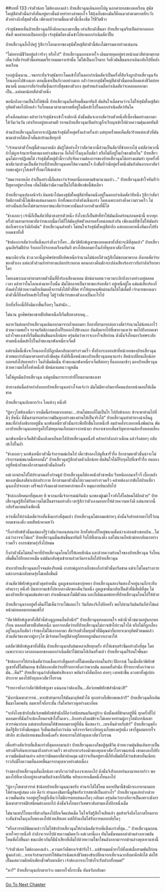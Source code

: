 ##บทที่ 133 เจ้าตัวน้อย ไม่ต้องลองแล้ว
ป๋ายเสี่ยวฉุนเดินออกไปดู นอกค่ายกลของหอเรือน สุนัขใหญ่สีดำตัวนั้นกำลังยืนอยู่ตรงนั้นด้วยท่าทางลำพองใจ ใต้อุ้งเล็บของมันก็คือแมวดำตามรกตที่ระวังตัวอย่างถึงที่สุดตัวนั้น เพียงแต่ว่ายามนี้แมวตัวนี้เซื่องซึม ไร้ชีวิตชีวา

เจ้าสุนัขพอเห็นป๋ายเสี่ยวฉุนก็ยิ่งคึกคะนองมากขึ้น เห่าเสียงดังขึ้นมา ป๋ายเสี่ยวฉุนรีบเปิดค่ายกลออกทันที พอค่ายกลเปิดออกปุ๊บ เจ้าสุนัขก็ตรงดิ่งเข้าไปหาดอกกำเนิดสัตว์ปั๊บ 

ป๋ายเสี่ยวฉุนอึ้งไปครู่ รู้สึกว่าโลกมายาของสุนัขใหญ่สีดำตัวนี้ต้องไม่ธรรมดาอย่างแน่นอน

“ไม่อยากมีชีวิตอยู่แล้วจริงๆ หรือไง!” ป๋ายเสี่ยวฉุนถอนหายใจ เดินมาหยุดอยู่ตรงหน้าแมวสีดำตามรกต เห็นว่าสัตว์รบตัวนี้แค่หมดเรี่ยวหมดแรงเท่านั้น ไม่ได้เป็นอะไรมาก จึงหิ้วมันขึ้นมาเอาเดินกลับไปที่หลังหอเรือน

รออยู่เนิ่นนาน...จนกระทั่งเจ้าสุนัขกระโดดเข้าไปในดอกกำเนิดสัตว์เป็นครั้งที่สิบจึงถูกป๋ายเสี่ยวฉุนจับโยนออกไปข้างนอก ตอนนี้เขาเป็นกังวลอย่างมาก กลัวว่าหากสุนัขใหญ่สีดำตัวนี้มอบเลือดแห่งชีวิตบ่อยขนาดนี้ แผนการสัตว์รบที่แข็งแกร่งที่สุดของตัวเอง สุดท้ายแล้วเมล็ดกำเนิดสัตว์จะคลอดออกมาเป็น...แค่หมาน้อยสีดำตัวหนึ่ง

พอนึกถึงความเป็นไปได้ข้อนี้ ป๋ายเสี่ยวฉุนก็เครียดขึ้นมาทันที ตัดสินใจเด็ดขาดว่าจะไม่ให้สุนัขใหญ่สีดำอุทิศตัวต่อไปอีกแล้ว รีบโยนแมวดำตามรกตที่อยู่ในมือเข้าไปในดอกกำเนิดสัตว์ทันใด

ครึ่งเดือนต่อมา คล้ายว่าเจ้าสุนัขจะเข้าใจกติกาดี ดังนั้นมันจะลากสัตว์รบตัวหนึ่งที่เซื่องซึมอย่างมากมาให้วันเว้นวัน เห่าเรียกอยู่สองสามที รอจนป๋ายเสี่ยวฉุนเปิดประตูก็จะรีบบุกเข้าไปด้วยความคุ้นเคยทันที

ส่วนป๋ายเสี่ยวฉุนก็อยากจะปฏิเสธเจ้าสุนัขใหญ่ครั้งแล้วครั้งเล่า แต่ทุกครั้งพอเห็นสัตว์ร้ายแต่ละตัวที่มันพามาด้วยก็ต้องใจสั่นสะท้านเสียทุกที

“เจ้าหมาดำตัวใหญ่นี้ช่างฉลาดนัก มันรู้ได้อย่างไรว่าสัตว์พวกนี้ล้วนเป็นสัตว์ที่ข้าอยากได้ แต่สัตว์พวกนี้ถ้าไม่ถูกเจ้านายจับตามองอย่างเข้มงวด ก็เก็บไว้ในถุงเก็บสัตว์ หรือไม่ก็อยู่ในถ้ำของฝ่ายใน” ป๋ายเสี่ยวฉุนไม่อาจปฏิเสธได้ เจ้าสุนัขใหญ่ตัวนี้ราวกับจับความต้องการของป๋ายเสี่ยวฉุนได้อย่างแม่นยำ ทุกครั้งที่พาสัตว์มาล้วนเป็นสัตว์รบที่ป๋ายเสี่ยวฉุนเคยให้ความสนใจ ถึงขั้นที่ว่ามีอยู่ครั้งหนึ่งมันยังดันลากเอาสัตว์รบของผู้อาวุโสเขารั่วรื่อมาให้เขาด้วย

“สมควรตายเอ๊ย ถ้าเป็นอย่างนี้ก็แสดงว่าเจ้าหมานี่แอบตามข้ามานานแล้ว...” ป๋ายเสี่ยวฉุนเข้าใจทันทีว่าปัญหาอยู่ตรงไหน เห็นได้ชัดว่ามีความเป็นไปได้เพียงข้อนี้ข้อเดียว

ป๋ายเสี่ยวฉุนปลงอนิจจัง ผินหน้าไปมองสุนัขใหญ่สีดำที่นอนนิ่งอยู่ในดอกกำเนิดสัตว์ทีหนึ่ง รู้สึกว่าสัตว์รัตติกาลตัวนี้ไม่เพียงแต่ฉลาดมาก อีกทั้งพละกำลังยังแข็งแกร่ง โดยเฉพาะอย่างยิ่งความรวดเร็ว ไม่อย่างนั้นล่ะก็คงไม่สามารถเอาชนะสัตว์รบพวกนั้นแล้วลากตัวมาที่นี่ได้

“ช่างเถอะๆ เจ้านี่ก็เป็นสัตว์ที่น่าสงสารตัวหนึ่ง ยังไงซะก็เป็นข้าที่ทำให้มันเดือดร้อนก่อนหน้านี้ หากทุกครั้งล้วนสามารถพาสัตว์รบแบบนี้มาได้ก็ให้มันอุทิศตัวหลายครั้งหน่อยแล้วกัน เพียงแต่ที่ข้าไม่ให้มันทำต่อก็เพราะหวังดีกับมัน” ป๋ายเสี่ยวฉุนส่ายหัว ไม่สนใจเจ้าสุนัขใหญ่สีดำอีก แต่กลอกตาหนึ่งทีมองไปยังยอดเขาทั้งสี่

“ข้าต้องการสัตว์รบที่แข็งแกร่งยิ่งกว่าใคร...สัตว์พิทักษ์ภูเขาของยอดเขาทั้งสี่น่าจะดีที่สุดแล้ว” ป๋ายเสี่ยวฉุนเลียริมฝีปาก รีบออกไปจากหอเรือนทันที ตรงไปหลอมยาในถ้ำที่หุบเหวสัตว์โบราณ

ขณะเดียวกัน ช่วงเวลานี้ลูกศิษย์ชายฝั่งทิศเหนือจำนวนไม่น้อยก็ล้วนรู้สึกไม่ชอบมาพากล สังเกตสัตว์รบของตัวเอง แต่ละตัวล้วนทำท่าทางแปลกประหลาด ตอนกลางคืนมักจะเปล่งเสียงร้องราวกับกำลังเรียกหาใคร

 โดยเฉพาะแมวดำตามรกตตัวนั้นที่ยิ่งร้องเสียงแหลม นัยน์ตาเผยแววหวนระลึกถึงบางอย่างอยู่ตลอดเวลา คล้ายว่าในโลกแห่งมายาใบนั้น มันได้กลายเป็นราชาของร้อยสัตว์ อยู่เหนือผู้ใด แม้แต่เสียงร้องก็ยังแฝงไปด้วยความฮึกเหิมเผด็จการดังไปทั่วสี่ทิศ ทำให้ทุกคนพักผ่อนกันได้ไม่เต็มที่ เจ้านายของแมวดำตัวนี้ก็ยิ่งเครียดเข้าไปใหญ่ ไม่รู้ว่าสัตว์รบของตัวเองเป็นอะไรไป

อีกทั้งเรื่องนี้ก็ยิ่งมีมากขึ้นเรื่อยๆ ในสำนัก...

ไม่นาน ลูกศิษย์ของชายฝั่งทิศเหนือก็เริ่มสืบหาสาเหตุ...

หลายวันต่อมาป๋ายเสี่ยวฉุนเดินออกมาจากถ้ำหลอมยา ถือยาที่สามารถล่อลวงสัตว์จำนวนไม่น้อยเอาไว้ด้วยความพอใจ รอจนรัตติกาลมาถึงก็รีบออกไปข้างนอก อันดับแรกไปที่เขายวนเหว่ย พอไปถึงยอดเขาแล้วใจของเขาก็เริ่มตื่นเต้นขึ้นมาเล็กน้อย ครุ่นคิดว่าควรจะเอาใจเสียก่อน ดังนั้นจึงโยนยาวิเศษระดับสามหนึ่งเม็ดเข้าไปในถ้ำของนกฟ่งเหนี่ยวเจ็ดสี

แต่ยาเม็ดนี้เพิ่งจะโยนออกไปก็ถูกดีดกลับมาอย่างรวดเร็ว ทั้งยังกระแทกเข้าที่หน้าอกของป๋ายเสี่ยวฉุนด้วยพละกำลังมหาศาลอย่างถึงขีดสุด ยังดีที่เนื้อหนังของป๋ายเสี่ยวฉุนหนาแกร่ง สีหน้าเปลี่ยนเล็กน้อย ถอยหลังไปหลายก้าว ในถ้ำมืดมิดนั้น หัวของนกฟ่งเหนี่ยวเจ็ดสีค่อยๆ ยื่นออกมาช้าๆ มองป๋ายเสี่ยวฉุนด้วยความยโสโอหังหนึ่งที นัยน์ตาเผยแววดูหมิ่น

ไม่ใช่ดูหมิ่นป๋ายเสี่ยวฉุน แต่ดูหมิ่นการกระทำที่โยนยามาของเขา

ท่าทางเช่นนี้คล้ายกำลังบอกป๋ายเสี่ยวฉุนอย่างโจ่งแจ้งว่า มันไม่มีทางกินยาที่คนแปลกหน้ามอบให้เด็ดขาด

ป๋ายเสี่ยวฉุนเบิกตากว้าง ไอแห้งๆ หนึ่งที

“ผู้อาวุโสฟ่งเหนี่ยว ยาเม็ดนี้อร่อยมากเลยนะ...ท่านไม่ชอบก็ไม่เป็นไร ไปกับข้าเถอะ ข้าจะพาท่านไปที่ดีๆ ที่หนึ่ง ที่นั่นสามารถทำความฝันทุกอย่างของท่านให้เป็นจริงได้” ป๋ายเสี่ยวฉุนทำท่าทางน่าเอ็นดู ขณะที่กำลังอธิบายอยู่นั้น นกฟ่งเหนี่ยวตัวนั้นกระพือปีกขึ้นโบกหนึ่งที ลมบ้าคลั่งระลอกหนึ่งพัดผ่าน พัดเอาป๋ายเสี่ยวฉุนถอยกรูดไปไม่หยุดจนเกือบตกจากหน้าผา ทำเอาเขาอกสั่นขวัญหายจนต้องรีบหลบเลี่ยง

นกฟ่งเหนี่ยวเจ็ดสีตัวนั้นถลึงตาเย็นชาใส่ป๋ายเสี่ยวฉุนหนึ่งที คล้ายกำลังกล่าวเตือน แล้วจึงค่อยๆ กลับเข้าไปในถ้ำ

“ช่างเถอะๆ นกฟ่งเหนี่ยวตัวนี้เจ้าอารมณ์เกินไป เดี๋ยวข้าลองไปดูที่เขารั่วรื่อ อีกาสามตาตัวนั้นน่าจะไม่เจ้าอารมณ์ขนาดนี้หรอกมั้ง” ป๋ายเสี่ยวฉุนรู้สึกปวดหัวเล็กน้อย ตัดสินใจได้ก็รีบรุดไปที่เขารั่วรื่อ ทดลองอยู่ที่หน้าถ้ำของอีกาสามตาตัวนั้นอีกครั้ง

แต่เวลาผ่านไปได้ประมาณครึ่งก้านธูป ป๋ายเสี่ยวฉุนก็ต้องหนังหัวชาหนึบ รีบหนีออกมาเร็วจี๋ เบื้องหลังของเขามีแสงสีดำเปล่งประกาย อีกาสามตาตัวนั้นไล่กวดมาอย่างรวดเร็ว คล้ายต้องการขับไล่ป๋ายเสี่ยวฉุนลงไปจากเขา เสร็จแล้วจึงมองด้วยสายตาลำพองใจ หมุนกายบินกลับไป

“ข้าล่ะเกลียดนกที่สุดเลย หึ พวกนกนี่เจ้าอารมณ์กันนัก นกของผู้เฒ่าโจวยังใส่ไคล้คนได้อีกด้วย” ป๋ายเสี่ยวฉุนรู้สึกได้รับความไม่เป็นธรรมอย่างยิ่ง เขารู้สึกว่าตัวเองมอบยาให้ด้วยความหวังดี แต่นกพวกนี้กลับรังแกตนถึงเพียงนี้

ทว่าเพื่อให้กำเนิดสัตว์รบที่แข็งแกร่งที่สุดแล้ว ป๋ายเสี่ยวฉุนไม่ยอมแพ้ง่ายๆ ดังนั้นจึงย้ายสายตาไปไว้บนยอดเขาฉงติ่ง เผยสีหน้าคาดหวัง

“กิ้งก่ายักษ์ตัวนั้นแค่มองก็รู้ว่ามันว่านอนสอนง่าย อีกทั้งท้องก็ใหญ่ขนาดนั้นน่าจะค่อนข้างชอบกิน...ไม่แน่ว่าอาจจะได้ผล” ป๋ายเสี่ยวฉุนตื่นเต้นขึ้นมาทันที รีบไปที่เขาฉงติ่ง แต่ไม่นานก็หน้าม่อยกลับมาอย่างรวดเร็ว อาภรณ์ขาดรุ่งริ่งไปหมด

กิ้งก่าตัวนั้นไม่สนใจยาที่ป๋ายเสี่ยวฉุนโยนไปให้เลยสักนิด และด้วยความร้อนใจของป๋ายเสี่ยวฉุน จึงโยนเพิ่มขึ้นไปอีกหลายเม็ด แต่มันกลับพุ่งเข้าหาแล้วตวัดกรงเล็บใส่ป๋ายเสี่ยวฉุน

ทำเอาป๋ายเสี่ยวฉุนตกใจจนต้องรีบหนี อาภรณ์ถูกกรงเล็บของกิ้งก่าตัวนั้นกรีดขาด แม้จะไม่โดนร่างกาย แต่อาภรณ์กลับขาดรุ่ยไม่เหลือชิ้นดี

ส่วนสัตว์พิทักษ์ภูเขาตัวสุดท้ายนั่น ภูตภูเขาแห่งเขากุ่ยหยา ป๋ายเสี่ยวฉุนสองจิตสองใจอยู่นานก็กระทืบเท้าแรงๆ หนึ่งที บินทะยานเข้าไปหากลางดึกของคืนวันหนึ่ง ภูตภูเขานั่นกลับเป็นตัวที่นิสัยดีที่สุด ไม่มองป๋ายเสี่ยวฉุนแม้แต่หางตา ทำเหมือนเขาไม่มีตัวตน และก็เมินเฉยต่อยาที่ป๋ายเสี่ยวฉุนโยนไปให้ด้วย

ป๋ายเสี่ยวฉุนรออยู่ครึ่งคืนก็ไม่เห็นว่าจะได้ผลอะไร วันที่สองจึงไปอีกครั้ง พอไปสามวันติดกันก็ทำได้แค่หน้าม่อยคอตกยอมแพ้ไป

“สัตว์พิทักษ์ภูเขาทั้งสี่ตัวนี่ช่างดูถูกคนอื่นยิ่งนัก!” ป๋ายเสี่ยวฉุนทอดถอนใจ หน้านิ่วคิ้วขมวดอยู่นอกหอเรือน ตลอดทั้งชายฝั่งทิศเหนือ นอกจากสัตว์รบที่ป๋ายเสี่ยวฉุนไม่อาจเข้าไปกวนใจได้ หรือไม่ก็ถูกเลี้ยงอยู่ในถุงเก็บสัตว์ เจ้าของไม่ได้เอาออกมา สัตว์รบตัวอื่นทุกตัวที่มีคุณค่าก็แทบจะมาอุทิศตัวหมดแล้ว ส่วนสัตว์ของพวกผู้อาวุโส มีเจ้าหมาใหญ่สีดำอยู่ก็ทยอยถูกมันลากเอามาให้

แต่สัตว์พิทักษ์ภูเขาทั้งสี่นั่น ป๋ายเสี่ยวฉุนกลับล้มเหลวเสียทุกครั้ง ทำให้เขาเศร้าซึมอย่างถึงที่สุด โดยเฉพาะระยะเวลาออกดอกของดอกกำเนิดสัตว์ได้ผ่านไปเกินครึ่งแล้ว ป๋ายเสี่ยวฉุนก็ร้อนใจขึ้นมา

“ข้าต้องการให้กำเนิดสัตว์รบแข็งแกร่งที่สุดอย่างที่ไม่เคยมีมาก่อนในประวัติการณ์ ในเมื่อสัตว์พิทักษ์ภูเขาทั้งสี่ไม่ยินยอม ข้าก็ต้องหาสัตว์รบที่ร้ายกาจยิ่งกว่าพวกมัน ตลอดทั้งสำนัก ที่ร้ายกาจยิ่งกว่าพวกมัน...หืม?” ป๋ายเสี่ยวฉุนกำลังพึมพำเสียงเบา พลันร่างก็สั่นเยือก ค่อยๆ เงยหน้าขึ้น ดวงตาทั้งคู่เปล่งประกาย มองไปยังหุบเหวสัตว์โบราณ

“ร้ายกาจยิ่งกว่าสัตว์พิทักษ์ภูเขา แน่นอนว่าต้องเป็น...สัตว์เทพพิทักษ์สำนักน่ะสิ!”

“มังกรนิลเขาสวรรค์...หากข้าสามารถให้มันมาอุทิศตัวได้ ทุกอย่างก็เพียงพอแล้ว!!” ป๋ายเสี่ยวฉุนฮึกเหิมขึ้นมาโดยพลัน ลมหายใจถี่กระชั้น เริ่มใคร่ครวญอย่างละเอียด

“จะยังไงซะข้ากับสัตว์เทพพิทักษ์สำนักก็ถือว่าสนิทสนมกันอยู่บ้าง นับตั้งแต่ที่ข้ามาอยู่ที่นี่ ทุกครั้งที่ไปหลอมยาที่นั่นก็จะต้องโยนยาเข้าไปในเหว...อีกอย่างถึงแม้ข้าจะไม่เคยเจอท่านผู้อาวุโสมังกรนิลเขาสวรรค์มาก่อน แต่เขากลับยอมให้ข้าหลอมยาอยู่ที่นั่น นี่แสดงว่า...เขาเห็นด้วยกับข้า!” ป๋ายเสี่ยวฉุนยิ่งคิดก็รู้สึกว่ายิ่งมีเหตุผล จึงตื่นเต้นยิ่งกว่าเดิม หลังจากจัดระเบียบถุงเก็บของครู่หนึ่ง เขาก็สูดลมหายใจเข้าลึก สะบัดปลายแขนเสื้อหนึ่งครั้ง ห้อทะยานไปยังหุบเหวสัตว์โบราณ

เพื่อสร้างสัตว์รบที่แข็งแกร่งที่สุดออกมาแล้ว ป๋ายเสี่ยวฉุนเองก็ขอสู้สุดชีวิต ด้วยความคุ้นชินเส้นทางเป็นอย่างดีจึงบินทะยานมาถึงอย่างรวดเร็ว ตรงปากทางร่องน้ำของหุบเหวสัตว์โบราณแห่งนี้ เขามองลงไปยังความมืดมิดด้านล่าง คล้ายว่ามีหมอกสีดำปกคลุม แม้ว่าจะยืนอยู่ตรงนี้ก็ยังสัมผัสได้ว่าแข้งขาเย็นเฉียบ ราวกับมีไอความเย็นลอยขึ้นมาจากหุบเหวอย่างต่อเนื่อง

ร่างของป๋ายเสี่ยวฉุนสั่นเล็กน้อย เขากังวลว่าตัวเองจะตกลงไป ดังนั้นจึงรีบถอยร่นลงมาหลายก้าว พอมองไปที่เหวลึกอยู่สองสามทีแล้วเขาก็กัดฟัน หยิบเอายาเม็ดหนึ่งโยนลงไป

“ผู้อาวุโสเขาสวรรค์ ข้าน้อยป๋ายเสี่ยวฉุนนะขอรับ ท่านจำได้ใช่ไหม หลายปีมานี้ข้ามักจะเอายามามอบให้ท่านอยู่เสมอ เอ่อ คือว่า ท่านลองชิมยานี้ดูสิขอรับว่ารสชาติเป็นอย่างไร” ป๋ายเสี่ยวฉุนเอ่ยปากด้วยความตื่นเต้น รออยู่ครู่ใหญ่ก็เห็นว่าไม่มีการตอบสนองใดๆ กลับมา ครุ่นคิดว่าบางทีอาจเป็นเพราะมังกรนิลเขาสวรรค์มีรสนิยมต่างออกไป ดังนั้นจึงโยนยาวิเศษระดับสามลงไปอีกหนึ่งเม็ด

ไม่นานเขาก็โยนยาที่ต่างกันลงไปอีกเจ็ดแปดเม็ด ในใจเริ่มรู้สึกใจเสียแล้ว สุดท้ายจึงถือโอกาสโยนยากระสันซ่านในถุงเก็บของลงไปด้วยเสียเลย แต่ก็ยังคงไม่ได้รับการตอบกลับใดๆ

“หรือสวรรค์ลิขิตมาแล้วว่าไม่ให้ข้าป๋ายเสี่ยวฉุนให้กำเนิดสัตว์รบที่แข็งแกร่งที่สุด...” ป๋ายเสี่ยวฉุนถอนหายใจยาวหนึ่งที กำลังจะจากไปด้วยความผิดหวัง แต่เวลานี้เอง ทันใดนั้นหมอกดำด้านล่างเหวพลันโหมซัดไล่ขึ้นมา ขณะเดียวกันก็มีน้ำเสียงที่เต็มไปด้วยความโชกโชนดังออกมาจากด้านล่างหุบเหวแห่งนี้

“เจ้าตัวน้อย ไม่ต้องลองแล้ว...ความหวังดีของเจ้าข้ารับไว้...แต่ข้าหมดน้ำยาไปตั้งแต่เมื่อสามพันปีก่อนนู่นแล้วล่ะ...หากเจ้าสามารถทำให้ต้นกำเนิดแห่งชีวิตของข้าเปลี่ยนจากเหี่ยวเฉากลับมาคึกคักได้ ต่อให้เป็นแค่ความคึกคักเพียงชั่วพริบตาเดียว เจ้าต้องการอะไรข้าก็จะรับปากทั้งหมด!”

“หา?” ป๋ายเสี่ยวฉุนเบิกตากว้าง ลมหายใจถี่กระชั้น หันขวับกลับมา

----------   


[Go To Next Chapter]( ./134.md)